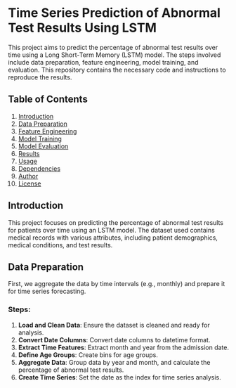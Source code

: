 # Time Series Prediction of Abnormal Test Results Using LSTM

This project aims to predict the percentage of abnormal test results over time using a Long Short-Term Memory (LSTM) model. The steps involved include data preparation, feature engineering, model training, and evaluation. This repository contains the necessary code and instructions to reproduce the results.

## Table of Contents
1. [Introduction](#introduction)
2. [Data Preparation](#data-preparation)
3. [Feature Engineering](#feature-engineering)
4. [Model Training](#model-training)
5. [Model Evaluation](#model-evaluation)
6. [Results](#results)
7. [Usage](#usage)
8. [Dependencies](#dependencies)
9. [Author](#author)
10. [License](#license)

## Introduction

This project focuses on predicting the percentage of abnormal test results for patients over time using an LSTM model. The dataset used contains medical records with various attributes, including patient demographics, medical conditions, and test results.

## Data Preparation

First, we aggregate the data by time intervals (e.g., monthly) and prepare it for time series forecasting.

### Steps:

1. **Load and Clean Data**: Ensure the dataset is cleaned and ready for analysis.
2. **Convert Date Columns**: Convert date columns to datetime format.
3. **Extract Time Features**: Extract month and year from the admission date.
4. **Define Age Groups**: Create bins for age groups.
5. **Aggregate Data**: Group data by year and month, and calculate the percentage of abnormal test results.
6. **Create Time Series**: Set the date as the index for time series analysis.

